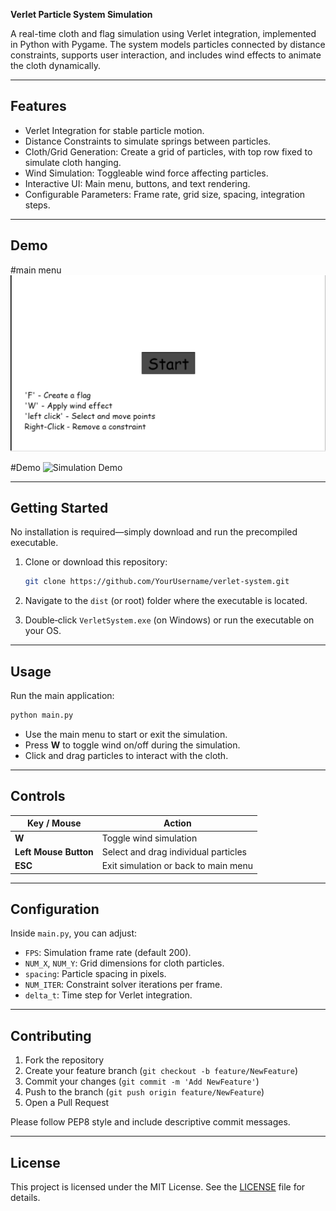 **Verlet Particle System Simulation**

A real-time cloth and flag simulation using Verlet integration, implemented in Python with Pygame. The system models particles connected by distance constraints, supports user interaction, and includes wind effects to animate the cloth dynamically.

---

## Features

* Verlet Integration for stable particle motion.
* Distance Constraints to simulate springs between particles.
* Cloth/Grid Generation: Create a grid of particles, with top row fixed to simulate cloth hanging.
* Wind Simulation: Toggleable wind force affecting particles.
* Interactive UI: Main menu, buttons, and text rendering.
* Configurable Parameters: Frame rate, grid size, spacing, integration steps.

---

## Demo

#main menu
![Simulation main menu](demo/main_menu.png)

#Demo
![Simulation Demo](demo/demo.gif)

---

## Getting Started

No installation is required—simply download and run the precompiled executable.

1. Clone or download this repository:

   ```bash
   git clone https://github.com/YourUsername/verlet-system.git
   ```
2. Navigate to the `dist` (or root) folder where the executable is located.
3. Double‑click `VerletSystem.exe` (on Windows) or run the executable on your OS.

---

## Usage

Run the main application:

```bash
python main.py
```

* Use the main menu to start or exit the simulation.
* Press **W** to toggle wind on/off during the simulation.
* Click and drag particles to interact with the cloth.

---

## Controls

| Key / Mouse           | Action                               |
| --------------------- | ------------------------------------ |
| **W**                 | Toggle wind simulation               |
| **Left Mouse Button** | Select and drag individual particles |
| **ESC**               | Exit simulation or back to main menu |

---

## Configuration

Inside `main.py`, you can adjust:

* `FPS`: Simulation frame rate (default 200).
* `NUM_X`, `NUM_Y`: Grid dimensions for cloth particles.
* `spacing`: Particle spacing in pixels.
* `NUM_ITER`: Constraint solver iterations per frame.
* `delta_t`: Time step for Verlet integration.

---

## Contributing

1. Fork the repository
2. Create your feature branch (`git checkout -b feature/NewFeature`)
3. Commit your changes (`git commit -m 'Add NewFeature'`)
4. Push to the branch (`git push origin feature/NewFeature`)
5. Open a Pull Request

Please follow PEP8 style and include descriptive commit messages.

---

## License

This project is licensed under the MIT License. See the [LICENSE](LICENSE) file for details.


